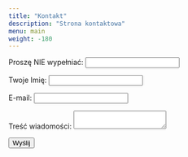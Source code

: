 ```yaml
---
title: "Kontakt"
description: "Strona kontaktowa"
menu: main
weight: -180
---
```


<form name="contact" action="thank-you" netlify>
  <p class="hidden">
    <label>Proszę NIE wypełniać: <input name="bot-field"></label>
  </p>
  <p>
    <label>Twoje Imię: <input type="text" name="name"></label>
  </p>
  <p>
    <label>E-mail: <input type="email" name="email"></label>
  </p>
  <p>
    <label>Treść wiadomości: <textarea name="message"></textarea></label>
  </p>
  <p>
    <button type="submit">Wyślij</button>
  </p>
</form>
